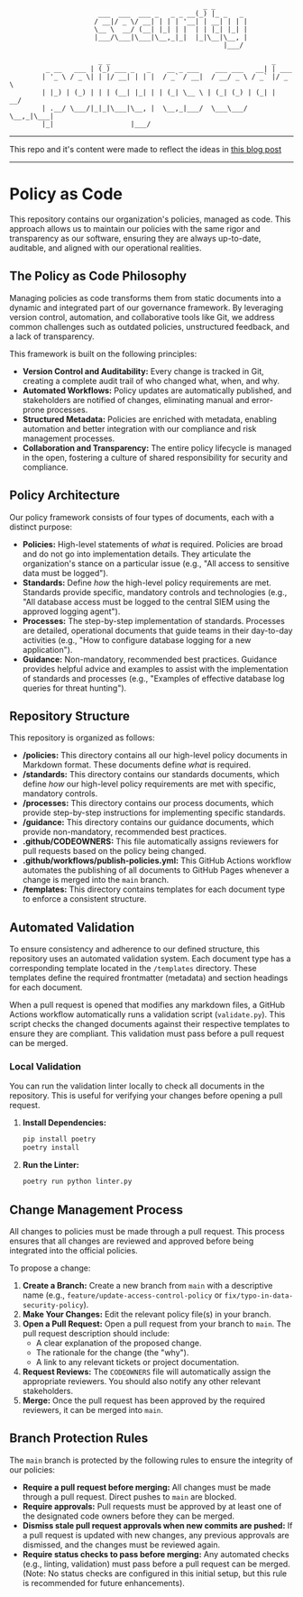 ```
                                                _ _
                      ___  ___  ___ _   _ _ __(_) |_ _   _
                     / __|/ _ \/ __| | | | '__| | __| | | |
                     \__ \  __/ (__| |_| | |  | | |_| |_| |
                     |___/\___|\___|\__,_|_|  |_|\__|\__, |
                                                     |___/

                      _ _                                        _
         _ __   ___ | (_) ___ _   _    __ _ ___    ___ ___   __| | ___
        | '_ \ / _ \| | |/ __| | | |  / _` / __|  / __/ _ \ / _` |/ _ \
        | |_) | (_) | | | (__| |_| | | (_| \__ \ | (_| (_) | (_| |  __/
        | .__/ \___/|_|_|\___|\__, |  \__,_|___/  \___\___/ \__,_|\___|
        |_|                   |___/
```
___
This repo and it's content were made to reflect the ideas in [this blog post](https://www.adamgroenhout.com/organizational-security-policy-as-code/)
___

# Policy as Code

This repository contains our organization's policies, managed as code. This approach allows us to maintain our policies with the same rigor and transparency as our software, ensuring they are always up-to-date, auditable, and aligned with our operational realities.

## The Policy as Code Philosophy

Managing policies as code transforms them from static documents into a dynamic and integrated part of our governance framework. By leveraging version control, automation, and collaborative tools like Git, we address common challenges such as outdated policies, unstructured feedback, and a lack of transparency.

This framework is built on the following principles:
- **Version Control and Auditability:** Every change is tracked in Git, creating a complete audit trail of who changed what, when, and why.
- **Automated Workflows:** Policy updates are automatically published, and stakeholders are notified of changes, eliminating manual and error-prone processes.
- **Structured Metadata:** Policies are enriched with metadata, enabling automation and better integration with our compliance and risk management processes.
- **Collaboration and Transparency:** The entire policy lifecycle is managed in the open, fostering a culture of shared responsibility for security and compliance.

## Policy Architecture

Our policy framework consists of four types of documents, each with a distinct purpose:

- **Policies:** High-level statements of *what* is required. Policies are broad and do not go into implementation details. They articulate the organization's stance on a particular issue (e.g., "All access to sensitive data must be logged").
- **Standards:** Define *how* the high-level policy requirements are met. Standards provide specific, mandatory controls and technologies (e.g., "All database access must be logged to the central SIEM using the approved logging agent").
- **Processes:** The step-by-step implementation of standards. Processes are detailed, operational documents that guide teams in their day-to-day activities (e.g., "How to configure database logging for a new application").
- **Guidance:** Non-mandatory, recommended best practices. Guidance provides helpful advice and examples to assist with the implementation of standards and processes (e.g., "Examples of effective database log queries for threat hunting").

## Repository Structure

This repository is organized as follows:

- **/policies:** This directory contains all our high-level policy documents in Markdown format. These documents define *what* is required.
- **/standards:** This directory contains our standards documents, which define *how* our high-level policy requirements are met with specific, mandatory controls.
- **/processes:** This directory contains our process documents, which provide step-by-step instructions for implementing specific standards.
- **/guidance:** This directory contains our guidance documents, which provide non-mandatory, recommended best practices.
- **.github/CODEOWNERS:** This file automatically assigns reviewers for pull requests based on the policy being changed.
- **.github/workflows/publish-policies.yml:** This GitHub Actions workflow automates the publishing of all documents to GitHub Pages whenever a change is merged into the `main` branch.
- **/templates:** This directory contains templates for each document type to enforce a consistent structure.

## Automated Validation

To ensure consistency and adherence to our defined structure, this repository uses an automated validation system. Each document type has a corresponding template located in the `/templates` directory. These templates define the required frontmatter (metadata) and section headings for each document.

When a pull request is opened that modifies any markdown files, a GitHub Actions workflow automatically runs a validation script (`validate.py`). This script checks the changed documents against their respective templates to ensure they are compliant. This validation must pass before a pull request can be merged.

### Local Validation
You can run the validation linter locally to check all documents in the repository. This is useful for verifying your changes before opening a pull request.

1.  **Install Dependencies:**
    ```bash
    pip install poetry
    poetry install
    ```

2.  **Run the Linter:**
    ```bash
    poetry run python linter.py
    ```

## Change Management Process

All changes to policies must be made through a pull request. This process ensures that all changes are reviewed and approved before being integrated into the official policies.

To propose a change:
1.  **Create a Branch:** Create a new branch from `main` with a descriptive name (e.g., `feature/update-access-control-policy` or `fix/typo-in-data-security-policy`).
2.  **Make Your Changes:** Edit the relevant policy file(s) in your branch.
3.  **Open a Pull Request:** Open a pull request from your branch to `main`. The pull request description should include:
    - A clear explanation of the proposed change.
    - The rationale for the change (the "why").
    - A link to any relevant tickets or project documentation.
4.  **Request Reviews:** The `CODEOWNERS` file will automatically assign the appropriate reviewers. You should also notify any other relevant stakeholders.
5.  **Merge:** Once the pull request has been approved by the required reviewers, it can be merged into `main`.

## Branch Protection Rules

The `main` branch is protected by the following rules to ensure the integrity of our policies:

- **Require a pull request before merging:** All changes must be made through a pull request. Direct pushes to `main` are blocked.
- **Require approvals:** Pull requests must be approved by at least one of the designated code owners before they can be merged.
- **Dismiss stale pull request approvals when new commits are pushed:** If a pull request is updated with new changes, any previous approvals are dismissed, and the changes must be reviewed again.
- **Require status checks to pass before merging:** Any automated checks (e.g., linting, validation) must pass before a pull request can be merged. (Note: No status checks are configured in this initial setup, but this rule is recommended for future enhancements).
